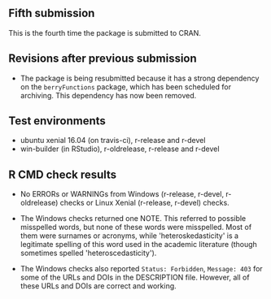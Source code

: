 ## Fifth submission

This is the fourth time the package is submitted to CRAN.

## Revisions after previous submission

* The package is being resubmitted because it has a strong dependency on the `berryFunctions` package, which has been scheduled for archiving. This dependency has now been removed.

## Test environments

* ubuntu xenial 16.04 (on travis-ci), r-release and r-devel
* win-builder (in RStudio), r-oldrelease, r-release and r-devel

## R CMD check results

* No ERRORs or WARNINGs from Windows (r-release, r-devel, r-oldrelease) checks or Linux Xenial (r-release, r-devel) checks.

* The Windows checks returned one NOTE. This referred to possible misspelled words, but none of these words were misspelled. Most of them were surnames or acronyms, while 'heteroskedasticity' is a legitimate spelling of this word used in the academic literature (though sometimes spelled 'heteroscedasticity').

* The Windows checks also reported `Status: Forbidden`, `Message: 403` for some of the URLs and DOIs in the DESCRIPTION file. However, all of these URLs and DOIs are correct and working.
